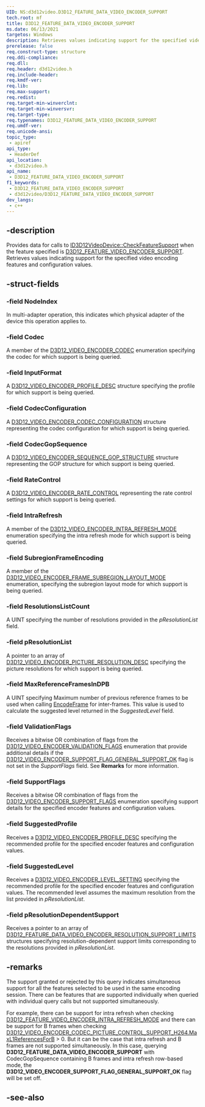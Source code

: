 ```yaml
---
UID: NS:d3d12video.D3D12_FEATURE_DATA_VIDEO_ENCODER_SUPPORT
tech.root: mf
title: D3D12_FEATURE_DATA_VIDEO_ENCODER_SUPPORT
ms.date: 06/13/2021
targetos: Windows
description: Retrieves values indicating support for the specified video encoding features and configuration values.
prerelease: false
req.construct-type: structure
req.ddi-compliance: 
req.dll: 
req.header: d3d12video.h
req.include-header: 
req.kmdf-ver: 
req.lib: 
req.max-support: 
req.redist: 
req.target-min-winverclnt: 
req.target-min-winversvr: 
req.target-type: 
req.typenames: D3D12_FEATURE_DATA_VIDEO_ENCODER_SUPPORT
req.umdf-ver: 
req.unicode-ansi: 
topic_type:
 - apiref
api_type:
 - HeaderDef
api_location:
 - d3d12video.h
api_name:
 - D3D12_FEATURE_DATA_VIDEO_ENCODER_SUPPORT
f1_keywords:
 - D3D12_FEATURE_DATA_VIDEO_ENCODER_SUPPORT
 - d3d12video/D3D12_FEATURE_DATA_VIDEO_ENCODER_SUPPORT
dev_langs:
 - c++
---
```


## -description

Provides data for calls to [ID3D12VideoDevice::CheckFeatureSupport](nf-d3d12video-id3d12videodevice-checkfeaturesupport.md) when the feature specified is [D3D12_FEATURE_VIDEO_ENCODER_SUPPORT](ne-d3d12video-d3d12_feature_video.md). Retrieves values indicating support for the specified video encoding features and configuration values.

## -struct-fields

### -field NodeIndex

In multi-adapter operation, this indicates which physical adapter of the device this operation applies to.

### -field Codec

A member of the [D3D12_VIDEO_ENCODER_CODEC](ne-d3d12video-d3d12_video_encoder_codec.md) enumeration specifying the codec for which support is being queried.

### -field InputFormat

A [D3D12_VIDEO_ENCODER_PROFILE_DESC](ns-d3d12video-d3d12_video_encoder_profile_desc.md) structure specifying the profile for which support is being queried.

### -field CodecConfiguration

A [D3D12_VIDEO_ENCODER_CODEC_CONFIGURATION](ns-d3d12video-d3d12_video_encoder_codec_configuration.md) structure representing the codec configuration for which support is being queried.

### -field CodecGopSequence

A [D3D12_VIDEO_ENCODER_SEQUENCE_GOP_STRUCTURE](ns-d3d12video-d3d12_video_encoder_sequence_gop_structure.md) structure representing the GOP structure for which support is being queried.

### -field RateControl

A [D3D12_VIDEO_ENCODER_RATE_CONTROL](ns-d3d12video-d3d12_video_encoder_rate_control.md) representing the rate control settings for which support is being queried.

### -field IntraRefresh

A member of the [D3D12_VIDEO_ENCODER_INTRA_REFRESH_MODE](ne-d3d12video-d3d12_video_encoder_intra_refresh_mode.md) enumeration specifying the intra refresh mode for which support is being queried.

### -field SubregionFrameEncoding

A member of the [D3D12_VIDEO_ENCODER_FRAME_SUBREGION_LAYOUT_MODE](ne-d3d12video-d3d12_video_encoder_frame_subregion_layout_mode.md) enumeration, specifying the subregion layout mode for which support is being queried.

### -field ResolutionsListCount

A UINT specifying the number of resolutions provided in the *pResolutionList* field.

### -field pResolutionList

A pointer to an array of [D3D12_VIDEO_ENCODER_PICTURE_RESOLUTION_DESC](ns-d3d12video-d3d12_video_encoder_picture_resolution_desc.md) specifying the picture resolutions for which support is being queried.

### -field MaxReferenceFramesInDPB

A UINT specifying Maximum number of previous reference frames to be used when calling [EncodeFrame](nf-d3d12video-id3d12videoencodecommandlist2-encodeframe.md) for inter-frames. This value is used to calculate the suggested level returned in the *SuggestedLevel* field.

### -field ValidationFlags

Receives a bitwise OR combination of flags from the [D3D12_VIDEO_ENCODER_VALIDATION_FLAGS](ne-d3d12video-d3d12_video_encoder_validation_flags.md) enumeration that provide additional details if the [D3D12_VIDEO_ENCODER_SUPPORT_FLAG_GENERAL_SUPPORT_OK](ne-d3d12video-d3d12_video_encoder_support_flags.md) flag is not set in the *SupportFlags* field. See **Remarks** for more information.

### -field SupportFlags

Receives a bitwise OR combination of flags from the [D3D12_VIDEO_ENCODER_SUPPORT_FLAGS](ne-d3d12video-d3d12_video_encoder_support_flags.md) enumeration specifying support details for the specified encoder features and configuration values.

### -field SuggestedProfile

Receives a [D3D12_VIDEO_ENCODER_PROFILE_DESC](ns-d3d12video-d3d12_video_encoder_profile_desc.md) specifying the recommended profile for the specified encoder features and configuration values.

### -field SuggestedLevel

Receives a [D3D12_VIDEO_ENCODER_LEVEL_SETTING](ns-d3d12video-d3d12_video_encoder_level_setting.md) specifying the recommended profile for the specified encoder features and configuration values. The recommended level assumes the maximum resolution from the list provided in *pResolutionList*.

### -field pResolutionDependentSupport

Receives a pointer to an array of [D3D12_FEATURE_DATA_VIDEO_ENCODER_RESOLUTION_SUPPORT_LIMITS](ns-d3d12video-d3d12_feature_data_video_encoder_resolution_support_limits.md) structures specifying resolution-dependent support limits corresponding to the resolutions provided in *pResolutionList*.

## -remarks

The support granted or rejected by this query indicates simultaneous support for all the features selected to be used in the same encoding session. There can be features that are supported individually when queried with individual query calls but not supported simultaneously.

For example, there can be support for intra refresh when checking [D3D12_FEATURE_VIDEO_ENCODER_INTRA_REFRESH_MODE](ne-d3d12video-d3d12_feature_video.md) and there can be support for B frames when checking [D3D12_VIDEO_ENCODER_CODEC_PICTURE_CONTROL_SUPPORT_H264.MaxL1ReferencesForB](ns-d3d12video-d3d12_video_encoder_codec_picture_control_support_h264.md) > 0. But it can be the case that intra refresh and B frames are not supported simultaneously. In this case, querying **D3D12_FEATURE_DATA_VIDEO_ENCODER_SUPPORT** with CodecGopSequence containing B frames and intra refresh row-based mode, the **D3D12_VIDEO_ENCODER_SUPPORT_FLAG_GENERAL_SUPPORT_OK** flag will be set off.


## -see-also

